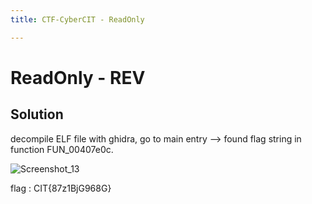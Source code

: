 ```yaml
---
title: CTF-CyberCIT - ReadOnly

---
```


# ReadOnly - REV

## Solution

decompile ELF file with ghidra, go to main entry --> found flag string in function FUN_00407e0c.

![Screenshot_13](https://hackmd.io/_uploads/rkK3LPhgxe.png)

flag : CIT{87z1BjG968G}
